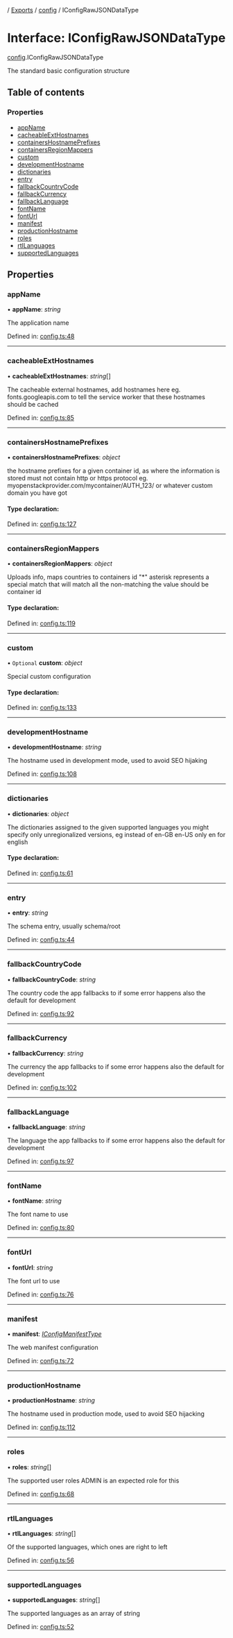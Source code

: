 [](../README.md) / [Exports](../modules.md) / [config](../modules/config.md) / IConfigRawJSONDataType

# Interface: IConfigRawJSONDataType

[config](../modules/config.md).IConfigRawJSONDataType

The standard basic configuration structure

## Table of contents

### Properties

- [appName](config.iconfigrawjsondatatype.md#appname)
- [cacheableExtHostnames](config.iconfigrawjsondatatype.md#cacheableexthostnames)
- [containersHostnamePrefixes](config.iconfigrawjsondatatype.md#containershostnameprefixes)
- [containersRegionMappers](config.iconfigrawjsondatatype.md#containersregionmappers)
- [custom](config.iconfigrawjsondatatype.md#custom)
- [developmentHostname](config.iconfigrawjsondatatype.md#developmenthostname)
- [dictionaries](config.iconfigrawjsondatatype.md#dictionaries)
- [entry](config.iconfigrawjsondatatype.md#entry)
- [fallbackCountryCode](config.iconfigrawjsondatatype.md#fallbackcountrycode)
- [fallbackCurrency](config.iconfigrawjsondatatype.md#fallbackcurrency)
- [fallbackLanguage](config.iconfigrawjsondatatype.md#fallbacklanguage)
- [fontName](config.iconfigrawjsondatatype.md#fontname)
- [fontUrl](config.iconfigrawjsondatatype.md#fonturl)
- [manifest](config.iconfigrawjsondatatype.md#manifest)
- [productionHostname](config.iconfigrawjsondatatype.md#productionhostname)
- [roles](config.iconfigrawjsondatatype.md#roles)
- [rtlLanguages](config.iconfigrawjsondatatype.md#rtllanguages)
- [supportedLanguages](config.iconfigrawjsondatatype.md#supportedlanguages)

## Properties

### appName

• **appName**: *string*

The application name

Defined in: [config.ts:48](https://github.com/onzag/itemize/blob/5fcde7cf/config.ts#L48)

___

### cacheableExtHostnames

• **cacheableExtHostnames**: *string*[]

The cacheable external hostnames, add hostnames here eg. fonts.googleapis.com to tell the service worker
that these hostnames should be cached

Defined in: [config.ts:85](https://github.com/onzag/itemize/blob/5fcde7cf/config.ts#L85)

___

### containersHostnamePrefixes

• **containersHostnamePrefixes**: *object*

the hostname prefixes for a given container id, as where the information is stored
must not contain http or https protocol
eg. myopenstackprovider.com/mycontainer/AUTH_123/ or whatever custom domain you have got

#### Type declaration:

Defined in: [config.ts:127](https://github.com/onzag/itemize/blob/5fcde7cf/config.ts#L127)

___

### containersRegionMappers

• **containersRegionMappers**: *object*

Uploads info, maps countries to containers id
"*" asterisk represents a special match that will match all the non-matching
the value should be container id

#### Type declaration:

Defined in: [config.ts:119](https://github.com/onzag/itemize/blob/5fcde7cf/config.ts#L119)

___

### custom

• `Optional` **custom**: *object*

Special custom configuration

#### Type declaration:

Defined in: [config.ts:133](https://github.com/onzag/itemize/blob/5fcde7cf/config.ts#L133)

___

### developmentHostname

• **developmentHostname**: *string*

The hostname used in development mode, used to avoid SEO hijaking

Defined in: [config.ts:108](https://github.com/onzag/itemize/blob/5fcde7cf/config.ts#L108)

___

### dictionaries

• **dictionaries**: *object*

The dictionaries assigned to the given supported languages
you might specify only unregionalized versions, eg instead of en-GB en-US only en for english

#### Type declaration:

Defined in: [config.ts:61](https://github.com/onzag/itemize/blob/5fcde7cf/config.ts#L61)

___

### entry

• **entry**: *string*

The schema entry, usually schema/root

Defined in: [config.ts:44](https://github.com/onzag/itemize/blob/5fcde7cf/config.ts#L44)

___

### fallbackCountryCode

• **fallbackCountryCode**: *string*

The country code the app fallbacks to if some error happens
also the default for development

Defined in: [config.ts:92](https://github.com/onzag/itemize/blob/5fcde7cf/config.ts#L92)

___

### fallbackCurrency

• **fallbackCurrency**: *string*

The currency the app fallbacks to if some error happens
also the default for development

Defined in: [config.ts:102](https://github.com/onzag/itemize/blob/5fcde7cf/config.ts#L102)

___

### fallbackLanguage

• **fallbackLanguage**: *string*

The language the app fallbacks to if some error happens
also the default for development

Defined in: [config.ts:97](https://github.com/onzag/itemize/blob/5fcde7cf/config.ts#L97)

___

### fontName

• **fontName**: *string*

The font name to use

Defined in: [config.ts:80](https://github.com/onzag/itemize/blob/5fcde7cf/config.ts#L80)

___

### fontUrl

• **fontUrl**: *string*

The font url to use

Defined in: [config.ts:76](https://github.com/onzag/itemize/blob/5fcde7cf/config.ts#L76)

___

### manifest

• **manifest**: [*IConfigManifestType*](config.iconfigmanifesttype.md)

The web manifest configuration

Defined in: [config.ts:72](https://github.com/onzag/itemize/blob/5fcde7cf/config.ts#L72)

___

### productionHostname

• **productionHostname**: *string*

The hostname used in production mode, used to avoid SEO hijacking

Defined in: [config.ts:112](https://github.com/onzag/itemize/blob/5fcde7cf/config.ts#L112)

___

### roles

• **roles**: *string*[]

The supported user roles
ADMIN is an expected role for this

Defined in: [config.ts:68](https://github.com/onzag/itemize/blob/5fcde7cf/config.ts#L68)

___

### rtlLanguages

• **rtlLanguages**: *string*[]

Of the supported languages, which ones are right to left

Defined in: [config.ts:56](https://github.com/onzag/itemize/blob/5fcde7cf/config.ts#L56)

___

### supportedLanguages

• **supportedLanguages**: *string*[]

The supported languages as an array of string

Defined in: [config.ts:52](https://github.com/onzag/itemize/blob/5fcde7cf/config.ts#L52)
